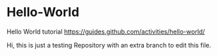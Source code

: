 # Hello-World
Hello World tutorial https://guides.github.com/activities/hello-world/

Hi, this is just a testing Repository with an extra branch to edit this file.
